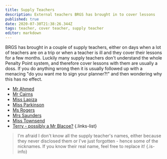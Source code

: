 ```yaml
---
title: Supply Teachers
description: External teachers BRGS has brought in to cover lessons
published: true
date: 2020-07-30T21:38:26.344Z
tags: teacher, cover teacher, supply teacher
editor: markdown
---
```


BRGS has brought in a couple of supply teachers, either on days when a lot of teachers are on a trip or when a teacher is ill and they cover their lessons for a few months.
Luckily many supply teachers don't understand the whole Penalty Point system, and therefore cover lessons with them are usually a doss. If you do anything wrong then it is usually followed up with a menacing "do you want me to sign your planner?!" and then wondering why this has no effect.

- [Mr Ahmed](/teachers/supply/lemon-curd)
- [Mr Cairns](/teachers/past/mr-cairns)
- [Miss Lapiza](/teachers/supply/miss-lapiza)
- [Miss Parkinson](/teachers/supply/miss-parkinson)
- [Ms Rogers](/teachers/past/ms-rogers)
- [Mrs Saunders](/teachers/supply/mrs-saunders)
- [Miss Townsend](/teachers/past/miss-townsend)
- [Terry - possibly a Mr Blacoe?](/teachers/supply/mr-blacoe)
{.links-list}

> I'm afraid I don't know all the supply teacher's names, either because they never disclosed them or I've just forgotten - hence some of the nicknames. If you know their real name, feel free to replace it!
{.is-info}
